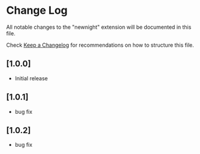 # Change Log

All notable changes to the "newnight" extension will be documented in this file.

Check [Keep a Changelog](http://keepachangelog.com/) for recommendations on how to structure this file.

## [1.0.0]

- Initial release

## [1.0.1]
- bug fix

## [1.0.2]
- bug fix